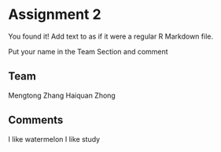 # Assignment 2

You found it!  Add text to as if it were a regular R Markdown file.

Put your name in the Team Section and comment

## Team

Mengtong Zhang
Haiquan Zhong
## Comments

I like watermelon
I like study
